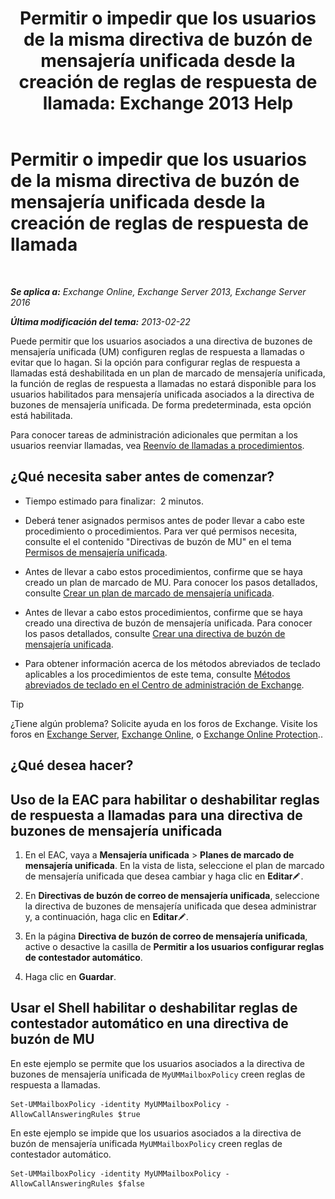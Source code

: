 ﻿---
title: 'Permitir o impedir que los usuarios de la misma directiva de buzón de mensajería unificada desde la creación de reglas de respuesta de llamada: Exchange 2013 Help'
TOCTitle: Permitir o impedir que los usuarios de la misma directiva de buzón de mensajería unificada desde la creación de reglas de respuesta de llamada
ms:assetid: e44acaa6-d5a8-41e8-94aa-100be0bd6391
ms:mtpsurl: https://technet.microsoft.com/es-es/library/Dd351209(v=EXCHG.150)
ms:contentKeyID: 50556900
ms.date: 05/22/2018
mtps_version: v=EXCHG.150
ms.translationtype: MT
---

# Permitir o impedir que los usuarios de la misma directiva de buzón de mensajería unificada desde la creación de reglas de respuesta de llamada

 

_**Se aplica a:** Exchange Online, Exchange Server 2013, Exchange Server 2016_

_**Última modificación del tema:** 2013-02-22_

Puede permitir que los usuarios asociados a una directiva de buzones de mensajería unificada (UM) configuren reglas de respuesta a llamadas o evitar que lo hagan. Si la opción para configurar reglas de respuesta a llamadas está deshabilitada en un plan de marcado de mensajería unificada, la función de reglas de respuesta a llamadas no estará disponible para los usuarios habilitados para mensajería unificada asociados a la directiva de buzones de mensajería unificada. De forma predeterminada, esta opción está habilitada.

Para conocer tareas de administración adicionales que permitan a los usuarios reenviar llamadas, vea [Reenvío de llamadas a procedimientos](forwarding-calls-procedures-exchange-2013-help.md).

## ¿Qué necesita saber antes de comenzar?

  - Tiempo estimado para finalizar:  2 minutos.

  - Deberá tener asignados permisos antes de poder llevar a cabo este procedimiento o procedimientos. Para ver qué permisos necesita, consulte el el contenido "Directivas de buzón de MU" en el tema [Permisos de mensajería unificada](unified-messaging-permissions-exchange-2013-help.md).

  - Antes de llevar a cabo estos procedimientos, confirme que se haya creado un plan de marcado de MU. Para conocer los pasos detallados, consulte [Crear un plan de marcado de mensajería unificada](create-a-um-dial-plan-exchange-2013-help.md).

  - Antes de llevar a cabo estos procedimientos, confirme que se haya creado una directiva de buzón de mensajería unificada. Para conocer los pasos detallados, consulte [Crear una directiva de buzón de mensajería unificada](create-a-um-mailbox-policy-exchange-2013-help.md).

  - Para obtener información acerca de los métodos abreviados de teclado aplicables a los procedimientos de este tema, consulte [Métodos abreviados de teclado en el Centro de administración de Exchange](keyboard-shortcuts-in-the-exchange-admin-center-exchange-online-protection-help.md).


> [!TIP]
> ¿Tiene algún problema? Solicite ayuda en los foros de Exchange. Visite los foros en <A href="https://go.microsoft.com/fwlink/p/?linkid=60612">Exchange Server</A>, <A href="https://go.microsoft.com/fwlink/p/?linkid=267542">Exchange Online</A>, o <A href="https://go.microsoft.com/fwlink/p/?linkid=285351">Exchange Online Protection</A>..



## ¿Qué desea hacer?

## Uso de la EAC para habilitar o deshabilitar reglas de respuesta a llamadas para una directiva de buzones de mensajería unificada

1.  En el EAC, vaya a **Mensajería unificada** \> **Planes de marcado de mensajería unificada**. En la vista de lista, seleccione el plan de marcado de mensajería unificada que desea cambiar y haga clic en **Editar**![Icono Editar](images/Bb124582.6f53ccb2-1f13-4c02-bea0-30690e6ea71d(EXCHG.150).gif "Icono Editar").

2.  En **Directivas de buzón de correo de mensajería unificada**, seleccione la directiva de buzones de mensajería unificada que desea administrar y, a continuación, haga clic en **Editar**![Icono Editar](images/Bb124582.6f53ccb2-1f13-4c02-bea0-30690e6ea71d(EXCHG.150).gif "Icono Editar").

3.  En la página **Directiva de buzón de correo de mensajería unificada**, active o desactive la casilla de **Permitir a los usuarios configurar reglas de contestador automático**.

4.  Haga clic en **Guardar**.

## Usar el Shell habilitar o deshabilitar reglas de contestador automático en una directiva de buzón de MU

En este ejemplo se permite que los usuarios asociados a la directiva de buzones de mensajería unificada de `MyUMMailboxPolicy` creen reglas de respuesta a llamadas.

    Set-UMMailboxPolicy -identity MyUMMailboxPolicy -AllowCallAnsweringRules $true

En este ejemplo se impide que los usuarios asociados a la directiva de buzón de mensajería unificada `MyUMMailboxPolicy` creen reglas de contestador automático.

    Set-UMMailboxPolicy -identity MyUMMailboxPolicy -AllowCallAnsweringRules $false

